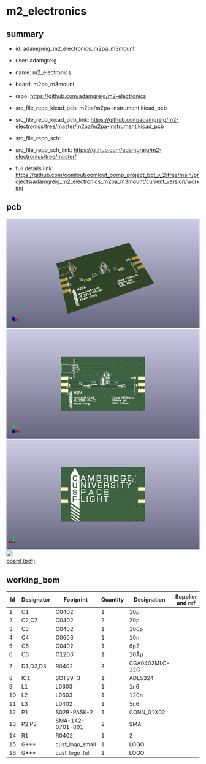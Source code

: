 # m2_electronics
 
## summary 
* id: adamgreig_m2_electronics_m2pa_m3mount
* user: adamgreig
* name: m2_electronics
* board: m2pa_m3mount
* repo: https://github.com/adamgreig/m2-electronics
* src_file_repo_kicad_pcb: m2pa/m2pa-instrument.kicad_pcb
* src_file_repo_kicad_pcb_link: https://github.com/adamgreig/m2-electronics/tree/master/m2pa/m2pa-instrument.kicad_pcb


* src_file_repo_sch: 
* src_file_repo_sch_link: https://github.com/adamgreig/m2-electronics/tree/master/
* full details link: https://github.com/oomlout/oomlout_oomp_project_bot_v_2/tree/main/projects/adamgreig_m2_electronics_m2pa_m3mount/current_version/working  



## pcb  
![](working_3d_600.png) 
![](working_3d_front_600.png)  
![](working_3d_back_600.png)  
![](working_600.png)  
[board (pdf)](working.pdf)  

## working_bom
| Id | Designator | Footprint | Quantity | Designation | Supplier and ref |  | None | 
| --- | --- | --- | --- | --- | --- | --- | --- | 
| 1 | C1 | C0402 | 1 | 10p |  |  | [''] | 
| 2 | C2,C7 | C0402 | 2 | 20p |  |  | [''] | 
| 3 | C3 | C0402 | 1 | 100p |  |  | [''] | 
| 4 | C4 | C0603 | 1 | 10n |  |  | [''] | 
| 5 | C5 | C0402 | 1 | 6p2 |  |  | [''] | 
| 6 | C6 | C1206 | 1 | 10Âµ |  |  | [''] | 
| 7 | D1,D2,D3 | R0402 | 3 | CGA0402MLC-12G |  |  | [''] | 
| 8 | IC1 | SOT89-3 | 1 | ADL5324 |  |  | [''] | 
| 9 | L1 | L0603 | 1 | 1n6 |  |  | [''] | 
| 10 | L2 | L0603 | 1 | 120n |  |  | [''] | 
| 11 | L3 | L0402 | 1 | 5n6 |  |  | [''] | 
| 12 | P1 | S02B-PASK-2 | 1 | CONN_01X02 |  |  | [''] | 
| 13 | P2,P3 | SMA-142-0701-801 | 2 | SMA |  |  | [''] | 
| 14 | R1 | R0402 | 1 | 2 |  |  | [''] | 
| 15 | G*** | cusf_logo_small | 1 | LOGO |  |  | [''] | 
| 16 | G*** | cusf_logo_full | 1 | LOGO |  |  | [''] | 




